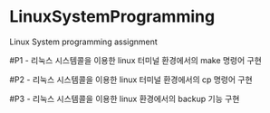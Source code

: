 # LinuxSystemProgramming
Linux System programming assignment

#P1 - 리눅스 시스템콜을 이용한 linux 터미널 환경에서의 make 명령어 구현

#P2 - 리눅스 시스템콜을 이용한 linux 터미널 환경에서의 cp 명령어 구현

#P3 - 리눅스 시스템콜을 이용한 linux 환경에서의 backup 기능 구현
